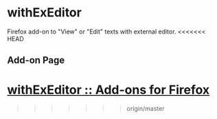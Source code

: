 # withExEditor
Firefox add-on to "View" or "Edit" texts with external editor.
<<<<<<< HEAD
## Add-on Page
[withExEditor :: Add-ons for Firefox](https://addons.mozilla.org/ja/firefox/addon/withexeditor/ "withExEditor :: Add-ons for Firefox")
=======
>>>>>>> origin/master
